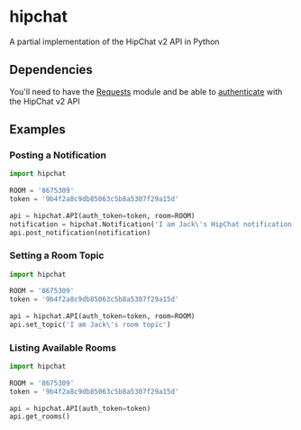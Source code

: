 # hipchat

A partial implementation of the HipChat v2 API in Python

## Dependencies

You'll need to have the [Requests](http://docs.python-requests.org/en/latest/) module and be able to [authenticate](https://www.hipchat.com/docs/apiv2/auth) with the HipChat v2 API

## Examples

### Posting a Notification
```python
import hipchat
 
ROOM = '8675309'
token = '9b4f2a8c9db85063c5b8a5307f29a15d'
 
api = hipchat.API(auth_token=token, room=ROOM)
notification = hipchat.Notification('I am Jack\'s HipChat notification')
api.post_notification(notification)
```

### Setting a Room Topic
```python
import hipchat
 
ROOM = '8675309'
token = '9b4f2a8c9db85063c5b8a5307f29a15d'
 
api = hipchat.API(auth_token=token, room=ROOM)
api.set_topic('I am Jack\'s room topic') 
```

### Listing Available Rooms
```python
import hipchat
 
ROOM = '8675309'
token = '9b4f2a8c9db85063c5b8a5307f29a15d'
 
api = hipchat.API(auth_token=token)
api.get_rooms()
```
